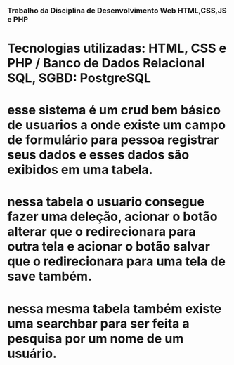 ### Trabalho da Disciplina de Desenvolvimento Web HTML,CSS,JS e PHP 

# Tecnologias utilizadas: HTML, CSS e PHP / Banco de Dados Relacional SQL, SGBD: PostgreSQL
# esse sistema é um crud bem básico de usuarios a onde existe um campo de formulário para pessoa registrar seus dados e esses dados são exibidos em uma tabela.
# nessa tabela o usuario consegue fazer uma deleção, acionar o botão alterar que o redirecionara para outra tela e acionar o botão salvar que o redirecionara para uma tela de save também.
# nessa mesma tabela também existe uma searchbar para ser feita a pesquisa por um nome de um usuário.

